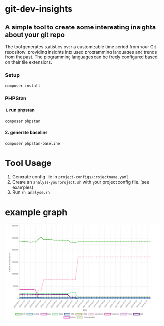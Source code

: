 # git-dev-insights

## A simple tool to create some interesting insights about your git repo
The tool generates statistics over a customizable time period from your Git repository, providing insights into used programming languages and trends from the past.
The programming languages can be freely configured based on their file extensions.

### Setup
`composer install`



### PHPStan

#### 1. run phpstan
`composer phpstan`

#### 2. generate baseline
`composer phpstan-baseline`


# Tool Usage

1. Generate config file in `project-configs/projectname.yaml`.
2. Create an `analyse-yourproject.sh` with your project config file. (see examples)
3. Run `sh analyse.sh` 

# example graph
![Graph Example](https://raw.githubusercontent.com/standan-hulk/git-dev-insights/master/files/graph-example.png)